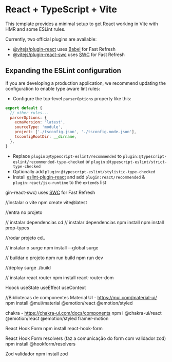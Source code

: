 # React + TypeScript + Vite

This template provides a minimal setup to get React working in Vite with HMR and some ESLint rules.

Currently, two official plugins are available:

- [@vitejs/plugin-react](https://github.com/vitejs/vite-plugin-react/blob/main/packages/plugin-react/README.md) uses [Babel](https://babeljs.io/) for Fast Refresh
- [@vitejs/plugin-react-swc](https://github.com/vitejs/vite-plugin-react-swc) uses [SWC](https://swc.rs/) for Fast Refresh

## Expanding the ESLint configuration

If you are developing a production application, we recommend updating the configuration to enable type aware lint rules:

- Configure the top-level `parserOptions` property like this:

```js
export default {
  // other rules...
  parserOptions: {
    ecmaVersion: 'latest',
    sourceType: 'module',
    project: ['./tsconfig.json', './tsconfig.node.json'],
    tsconfigRootDir: __dirname,
  },
}
```

- Replace `plugin:@typescript-eslint/recommended` to `plugin:@typescript-eslint/recommended-type-checked` or `plugin:@typescript-eslint/strict-type-checked`
- Optionally add `plugin:@typescript-eslint/stylistic-type-checked`
- Install [eslint-plugin-react](https://github.com/jsx-eslint/eslint-plugin-react) and add `plugin:react/recommended` & `plugin:react/jsx-runtime` to the `extends` list


gin-react-swc) uses [SWC](https://swc.rs/) for Fast Refresh


//instalar o vite
npm create vite@latest

//entra no projeto

// instalar dependencias
cd
// instalar dependencias
npm install
npm install prop-types

//rodar projeto
cd..



// instalar o surge
npm install --global surge

// buildar o projeto
npm run build
npm run dev

//deploy
surge ./build



// instalar react router
npm install react-router-dom


Hoock 
useState
useEffect
useContext

//Bibliotecas de componentes
Material UI - https://mui.com/material-ui/
  npm install @mui/material @emotion/react @emotion/styled

chakra - https://chakra-ui.com/docs/components
  npm i @chakra-ui/react @emotion/react @emotion/styled framer-motion

React Hook Form
 npm install react-hook-form

React Hook Form resolvers (faz a comunicação do form com validador zod)
 npm install @hookform/resolvers

 Zod validador
  npm install zod